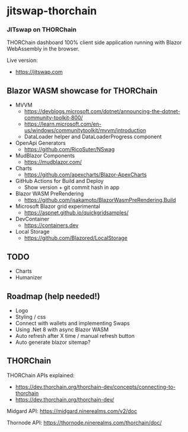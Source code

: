 # jitswap-thorchain
### JITswap on THORChain
THORChain dashboard
100% client side application running with Blazor WebAssembly in the browser.

Live version:
- https://jitswap.com

## Blazor WASM showcase for THORChain
- MVVM 
    - https://devblogs.microsoft.com/dotnet/announcing-the-dotnet-community-toolkit-800/
    - https://learn.microsoft.com/en-us/windows/communitytoolkit/mvvm/introduction
    - DataLoader helper and DataLoaderProgress component
- OpenApi Generators
    - https://github.com/RicoSuter/NSwag
- MudBlazor Components
    - https://mudblazor.com/
- Charts
    - https://github.com/apexcharts/Blazor-ApexCharts
- GitHub Actions for Build and Deploy
    - Show version + git commit hash in app
- Blazor WASM PreRendering
    -  https://github.com/jsakamoto/BlazorWasmPreRendering.Build
- Microsoft Blazor grid experimental 
    - https://aspnet.github.io/quickgridsamples/
- DevContainer
    - https://containers.dev
- Local Storage
    - https://github.com/Blazored/LocalStorage

## TODO
- Charts
- Humanizer

## Roadmap (help needed!)
- Logo
- Styling / css
- Connect with wallets and implementing Swaps
- Using .Net 8 with async Blazor WASM
- Auto refresh after X time / manual refresh button
- Auto generate blazor sitemap?

## THORChain
THORChain APIs explained:
- https://dev.thorchain.org/thorchain-dev/concepts/connecting-to-thorchain
- https://dev.thorchain.org/thorchain-dev/

Midgard API: https://midgard.ninerealms.com/v2/doc  

Thornode API: https://thornode.ninerealms.com/thorchain/doc/


